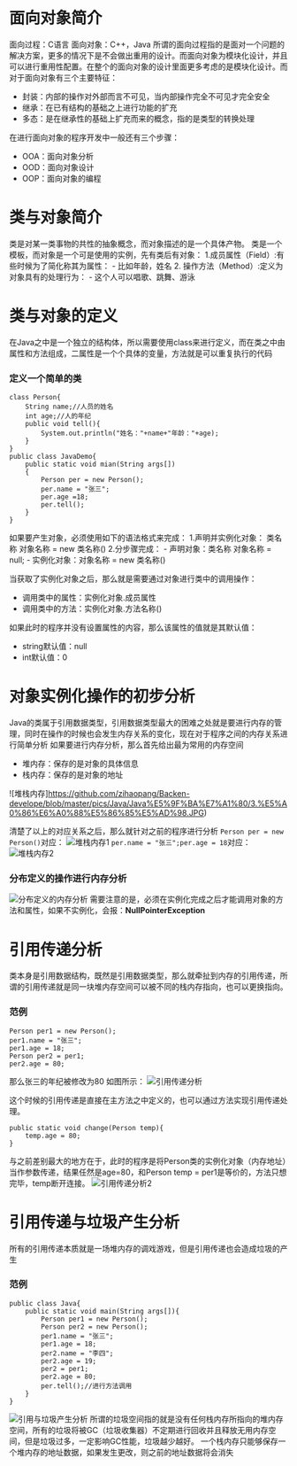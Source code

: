 # 面向对象简介
面向过程：C语言
面向对象：C++，Java
所谓的面向过程指的是面对一个问题的解决方案，更多的情况下是不会做出重用的设计。而面向对象为模块化设计，并且可以进行重用性配置。在整个的面向对象的设计里面更多考虑的是模块化设计。而对于面向对象有三个主要特征：
- 封装：内部的操作对外部而言不可见，当内部操作完全不可见才完全安全
- 继承：在已有结构的基础之上进行功能的扩充
- 多态：是在继承性的基础上扩充而来的概念，指的是类型的转换处理

在进行面向对象的程序开发中一般还有三个步骤：
- OOA：面向对象分析
- OOD：面向对象设计
- OOP：面向对象的编程

# 类与对象简介

类是对某一类事物的共性的抽象概念，而对象描述的是一个具体产物。
类是一个模板，而对象是一个可是使用的实例，先有类后有对象：
1.成员属性（Field）:有些时候为了简化称其为属性：
	- 比如年龄，姓名
2. 操作方法（Method）:定义为对象具有的处理行为：
	- 这个人可以唱歌、跳舞、游泳

# 类与对象的定义
在Java之中是一个独立的结构体，所以需要使用class来进行定义，而在类之中由属性和方法组成，二属性是一个个具体的变量，方法就是可以重复执行的代码

### 定义一个简单的类
```
class Person{
	String name;//人员的姓名
    int age;//人的年纪
    public void tell(){
    	System.out.println("姓名："+name+"年龄："+age);
    }
}
public class JavaDemo{
	public static void mian(String args[])
    {
    	Person per = new Person();
        per.name = "张三";
        per.age =18;
        per.tell();
    }
}
```
如果要产生对象，必须使用如下的语法格式来完成：
1.声明并实例化对象： 类名称 对象名称 = new 类名称()
2.分步骤完成：
	- 声明对象：类名称 对象名称 = null;
	- 实例化对象：对象名称 = new 类名称()

当获取了实例化对象之后，那么就是需要通过对象进行类中的调用操作：
- 调用类中的属性：实例化对象.成员属性
- 调用类中的方法：实例化对象.方法名称()

如果此时的程序并没有设置属性的内容，那么该属性的值就是其默认值：
- string默认值：null
- int默认值：0

# 对象实例化操作的初步分析
Java的类属于引用数据类型，引用数据类型最大的困难之处就是要进行内存的管理，同时在操作的时候也会发生内存关系的变化，现在对于程序之间的内存关系进行简单分析
如果要进行内存分析，那么首先给出最为常用的内存空间
- 堆内存：保存的是对象的具体信息
- 栈内存：保存的是对象的地址

![堆栈内存]https://github.com/zihaopang/Backen-develope/blob/master/pics/Java/Java%E5%9F%BA%E7%A1%80/3.%E5%A0%86%E6%A0%88%E5%86%85%E5%AD%98.JPG)

清楚了以上的对应关系之后，那么就针对之前的程序进行分析
`Person per = new Person()`对应：
![堆栈内存1](https://github.com/zihaopang/Backen-develope/blob/master/pics/Java/Java%E5%9F%BA%E7%A1%80/4.%E5%A0%86%E6%A0%88%E5%86%85%E5%AD%981.JPG)
`per.name = "张三";per.age = 18`对应：
![堆栈内存2](https://github.com/zihaopang/Backen-develope/blob/master/pics/Java/Java%E5%9F%BA%E7%A1%80/5.%E5%A0%86%E6%A0%88%E5%86%85%E5%AD%982.JPG)
### 分布定义的操作进行内存分析
![分布定义的内存分析](https://github.com/zihaopang/Backen-develope/blob/master/pics/Java/Java%E5%9F%BA%E7%A1%80/6.%E5%88%86%E5%B8%83%E5%AE%9A%E4%B9%89%E5%86%85%E5%AD%98%E5%88%86%E6%9E%90.JPG)
需要注意的是，必须在实例化完成之后才能调用对象的方法和属性，如果不实例化，会报：**NullPointerException**

# 引用传递分析
类本身是引用数据结构，既然是引用数据类型，那么就牵扯到内存的引用传递，所谓的引用传递就是同一块堆内存空间可以被不同的栈内存指向，也可以更换指向。
### 范例
```
Person per1 = new Person();
per1.name = "张三";
per1.age = 18;
Person per2 = per1;
per2.age = 80;
```
那么张三的年纪被修改为80
如图所示：
![引用传递分析](https://github.com/zihaopang/Backen-develope/blob/master/pics/Java/Java%E5%9F%BA%E7%A1%80/7.%E5%BC%95%E7%94%A8%E4%BC%A0%E9%80%92%E5%88%86%E6%9E%90.JPG)

这个时候的引用传递是直接在主方法之中定义的，也可以通过方法实现引用传递处理。
```
public static void change(Person temp){
	temp.age = 80;
}
```
与之前差别最大的地方在于，此时的程序是将Person类的实例化对象（内存地址）当作参数传递，结果任然是age=80，和Person temp = per1是等价的，方法只想完毕，temp断开连接。
![引用传递分析2](https://github.com/zihaopang/Backen-develope/blob/master/pics/Java/Java%E5%9F%BA%E7%A1%80/8.%E5%BC%95%E7%94%A8%E4%BC%A0%E9%80%92%E5%88%86%E6%9E%90.JPG)
# 引用传递与垃圾产生分析
所有的引用传递本质就是一场堆内存的调戏游戏，但是引用传递也会造成垃圾的产生
### 范例
```
public class Java{
	public static void main(String args[]){
    	Person per1 = new Person();
        Person per2 = new Person();
        per1.name = "张三";
        per1.age = 18;
        per2.name = "李四";
        per2.age = 19;
        per2 = per1;
        per2.age = 80;
        per.tell();//进行方法调用
    }
}
```
![引用与垃圾产生分析](https://github.com/zihaopang/Backen-develope/blob/master/pics/Java/Java%E5%9F%BA%E7%A1%80/9.%E5%BC%95%E7%94%A8%E4%B8%8E%E5%9E%83%E5%9C%BE%E4%BA%A7%E7%94%9F%E5%88%86%E6%9E%90.JPG)
所谓的垃圾空间指的就是没有任何栈内存所指向的堆内存空间，所有的垃圾将被GC（垃圾收集器）不定期进行回收并且释放无用内存空间，但是垃圾过多，一定影响GC性能，垃圾越少越好。
一个栈内存只能够保存一个堆内存的地址数据，如果发生更改，则之前的地址数据将会消失
